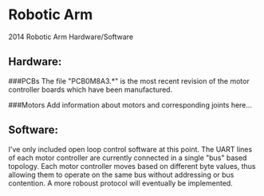 Robotic Arm
===========

2014 Robotic Arm Hardware/Software

Hardware:
---------

###PCBs
The file "PCB0M8A3.*" is the most recent revision of the motor controller boards which have been manufactured.

###Motors
Add information about motors and corresponding joints here...

Software:
---------

I've only included open loop control software at this point. The UART lines of each motor controller are currently connected in a single "bus" based topology. Each motor controller moves based on different byte values, thus allowing them to operate on the same bus without addressing or bus contention. A more roboust protocol will eventually be implemented.
